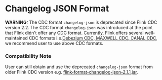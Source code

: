 # Changelog JSON Format

**WARNING:** The CDC format `changelog-json` is deprecated since Flink CDC version 2.2.
The CDC format `changelog-json` was introduced at the point that Flink didn't offer any CDC format. Currently, Flink offers several well-maintained CDC formats i.e.[Debezium CDC, MAXWELL CDC, CANAL CDC](https://nightlies.apache.org/flink/flink-docs-release-1.14/docs/connectors/table/formats/overview/), we recommend user to use above CDC formats.

### Compatibility Note

User can still obtain and use the deprecated `changelog-json` format from older Flink CDC version e.g. [flink-format-changelog-json-2.1.1.jar](https://repo1.maven.org/maven2/com/ververica/flink-format-changelog-json/2.1.1/flink-format-changelog-json-2.1.1-SNAPSHOT.jar).
